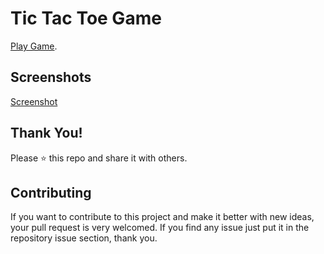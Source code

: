 # Tic Tac Toe Game

[Play Game](https://owaisali-tic-tac-toe-game.netlify.app/).

## Screenshots

 [Screenshot](screencapture-game.png)

## Thank You!

Please ⭐️ this repo and share it with others.

## Contributing

If you want to contribute to this project and make it better with new ideas, your pull request is very welcomed.
If you find any issue just put it in the repository issue section, thank you.
